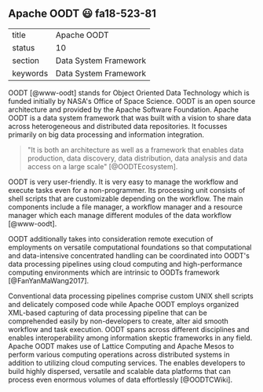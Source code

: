 ## Apache OODT :smiley: fa18-523-81


|          |                               |
| -------- | ----------------------------- |
| title    | Apache OODT                   | 
| status   | 10                            |
| section  | Data System Framework         |
| keywords | Data System Framework         |

OODT [@www-oodt] stands for Object Oriented Data Technology which is funded initially by NASA's Office of Space Science.  OODT is an open source architecture and provided by the Apache Software Foundation. Apache OODT is a data system framework that was built with a vision to share data across heterogeneous and distributed data repositories. It focusses primarily on big data processing and information integration. 

> "It is both an architecture as well as a framework that enables 
> data production, data discovery, data distribution, data analysis 
> and data access on a large scale" [@OODTEcosystem].

OODT is very user-friendly. It is very easy to manage the workflow and execute tasks even for a non-programmer. Its processing unit consists of shell scripts that are customizable depending on the workflow. The main components include a file manager, a workflow manager and a resource manager which each manage different modules of the data workflow [@www-oodt].

OODT additionally takes into consideration remote execution of employments on versatile computational foundations so that computational and data-intensive concentrated handling can be coordinated into OODT's data processing pipelines using cloud computing and high-performance computing environments which are intrinsic to OODTs framework [@FanYanMaWang2017]. 
 
Conventional data processing pipelines comprise custom UNIX shell scripts and delicately composed code while Apache OODT employs organized XML-based capturing of data processing pipeline that can be comprehended easily by non-developers to create, alter aid smooth workflow and task execution. OODT spans across different disciplines and enables interoperability among information skeptic frameworks in any field. Apache OODT makes use of Lattice Computing and Apache Mesos to perform various computing operations across distributed systems in addition to utilizing cloud computing services. The enables developers to build highly dispersed, versatile and scalable data platforms that can process even enormous volumes of data effortlessly [@OODTCWiki].


